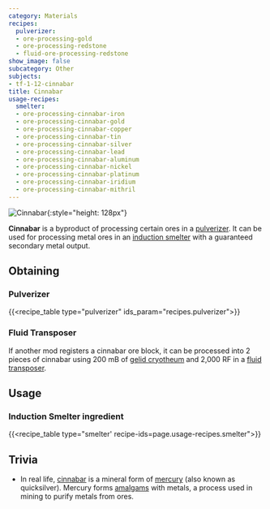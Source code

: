```yaml
---
category: Materials
recipes:
  pulverizer:
  - ore-processing-gold
  - ore-processing-redstone
  - fluid-ore-processing-redstone
show_image: false
subcategory: Other
subjects:
- tf-1-12-cinnabar
title: Cinnabar
usage-recipes:
  smelter:
  - ore-processing-cinnabar-iron
  - ore-processing-cinnabar-gold
  - ore-processing-cinnabar-copper
  - ore-processing-cinnabar-tin
  - ore-processing-cinnabar-silver
  - ore-processing-cinnabar-lead
  - ore-processing-cinnabar-aluminum
  - ore-processing-cinnabar-nickel
  - ore-processing-cinnabar-platinum
  - ore-processing-cinnabar-iridium
  - ore-processing-cinnabar-mithril
---
```


![Cinnabar](/images/docs/1.12/thermal-foundation/cinnabar.png){:style="height: 128px"}


**Cinnabar** is a byproduct of processing certain ores in a
[pulverizer](../../thermal-expansion/pulverizer/). It can be used for processing metal ores in an
[induction smelter](../../thermal-expansion/induction-smelter/) with a guaranteed secondary metal
output.


Obtaining
---------

### Pulverizer
{{<recipe_table type="pulverizer" ids_param="recipes.pulverizer">}}

### Fluid Transposer
If another mod registers a cinnabar ore block, it can be processed into 2 pieces
of cinnabar using 200 mB of [gelid cryotheum](../gelid-cryotheum/) and 2,000
RF in a [fluid transposer](../../thermal-expansion/fluid-transposer/).


Usage
-----

### Induction Smelter ingredient
{{<recipe_table type="smelter' recipe-ids=page.usage-recipes.smelter">}}


Trivia
------

* In real life, [cinnabar](https://en.wikipedia.org/wiki/Cinnabar) is a mineral
  form of [mercury](https://en.wikipedia.org/wiki/Mercury) (also known as
  quicksilver). Mercury forms
  [amalgams](https://en.wikipedia.org/wiki/Amalgam_(chemistry)) with metals, a
  process used in mining to purify metals from ores.
